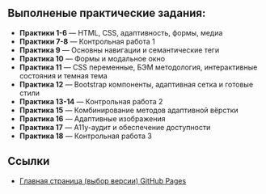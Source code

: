## Выполненые практические задания:

- **Практики 1-6** — HTML, CSS, адаптивность, формы, медиа
- **Практики 7-8** — Контрольная работа 1
- **Практика 9** — Основны навигации и семантические теги
- **Практика 10** — Формы и модальное окно
- **Практика 11** — CSS переменные, БЭМ методология, интерактивные состояния и темная тема
- **Практика 12** — Bootstrap компоненты, адаптивная сетка и готовые стили
- **Практика 13-14** — Контрольная работа 2
- **Практика 15** — Комбинирование методов адаптивной вёрстки
- **Практика 16** — Адаптивные изображения
- **Практика 17** — A11y-аудит и обеспечение доступности
- **Практика 18** — Контрольная работа 3

## Ссылки

- [Главная страница (выбор версии) GitHub Pages](https://lilyaka1.github.io/frontend-backend/)
